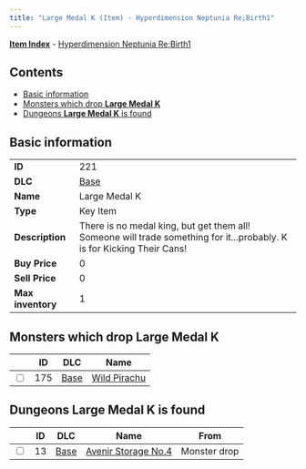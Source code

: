 ```yaml
---
title: "Large Medal K (Item) - Hyperdimension Neptunia Re;Birth1"
---
```


[**Item Index**](/neptunia/rb1/item/index.html) - [Hyperdimension Neptunia Re;Birth1](/neptunia/rb1)

## Contents

- [Basic information](#basic-information)
- [Monsters which drop **Large Medal K**](#monsters-which-drop-large-medal-k)
- [Dungeons **Large Medal K** is found](#dungeons-large-medal-k-is-found)

## Basic information

|   |   |
| -- | -- |
| **ID** | 221 |
| **DLC** | [Base](/neptunia/rb1/dlc/1-base.html) |
| **Name** | Large Medal K |
| **Type** | Key Item |
| **Description** | There is no medal king, but get them all! Someone will trade something for it...probably. K is for Kicking Their Cans! |
| **Buy Price** | 0 |
| **Sell Price** | 0 |
| **Max inventory** | 1 |


## Monsters which drop **Large Medal K**

|    | ID | DLC | Name |
| -- | -- | --- | ---- |
| <input type="checkbox" id="rb1-monster-1-175" class="trackbox" /> | 175 | [Base](/neptunia/rb1/dlc/1-base.html) | [Wild Pirachu](/neptunia/rb1/monster/1-175-wild-pirachu.html) |


## Dungeons **Large Medal K** is found

|    | ID | DLC | Name | From |
| -- | -- | --- | ---- | ---- |
| <input type="checkbox" id="rb1-dungeon-1-13" class="trackbox" /> | 13 | [Base](/neptunia/rb1/dlc/1-base.html) | [Avenir Storage No.4](/neptunia/rb1/dungeon/1-13-avenir-storage-no-4.html) | Monster drop |

